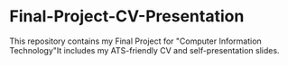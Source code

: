 # Final-Project-CV-Presentation
This repository contains my Final Project for "Computer Information Technology"It includes my ATS-friendly CV and self-presentation slides.
